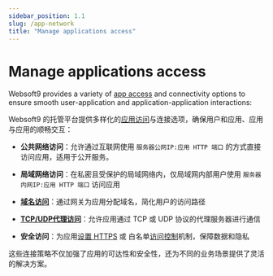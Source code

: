 ```yaml
---
sidebar_position: 1.1
slug: /app-network
title: "Manage applications access"
---
```


# Manage applications access

Websoft9 provides a variety of [app access](./app-getdetail#access) and connectivity options to ensure smooth user-application and application-application interactions:  

Websoft9 的托管平台提供多样化的[应用访问](./app-getdetail#access)与连接选项，确保用户和应用、应用与应用的顺畅交互：  

- **公共网络访问**：允许通过互联网使用 `服务器公网IP:应用 HTTP 端口` 的方式直接访问应用，适用于公开服务。

- **局域网络访问**：在私密且受保护的局域网络内，仅局域网内部用户使用 `服务器内网IP:应用 HTTP 端口` 访问应用

- **[域名访问](./domain-set)**：通过网关为应用分配域名，简化用户的访问路径

- **[TCP/UDP代理访问](/gateway-proxy#stream)**：允许应用通过 TCP 或 UDP 协议的代理服务器进行通信

- **安全访问**：为应用[设置 HTTPS](./domain-https) 或 白名单[访问控制](./domain-auth)机制，保障数据和隐私

这些连接策略不仅加强了应用的可达性和安全性，还为不同的业务场景提供了灵活的解决方案。



